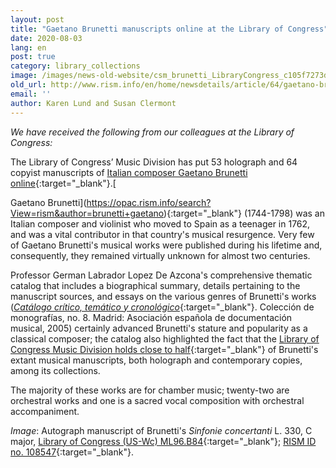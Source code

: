```yaml
---
layout: post
title: "Gaetano Brunetti manuscripts online at the Library of Congress"
date: 2020-08-03
lang: en
post: true
category: library_collections
image: /images/news-old-website/csm_brunetti_LibraryCongress_c105f7273d.jpg
old_url: http://www.rism.info/en/home/newsdetails/article/64/gaetano-brunetti-manuscripts-online-at-the-library-of-congress.html?tx_ttnews[year]=2020&tx_ttnews[month]=07&cHash=957aaf2f8384fd07efabc6eeeb36e7a9
email: ''
author: Karen Lund and Susan Clermont
---
```



_We have received the following from our colleagues at the Library of Congress:_

The Library of Congress’ Music Division has put 53 holograph and 64 copyist manuscripts of [Italian composer Gaetano Brunetti online](https://www.loc.gov/collections/gaetano-brunetti-manuscript-scores/about-this-collection/){:target="_blank"}.[

Gaetano Brunetti](https://opac.rism.info/search?View=rism&author=brunetti+gaetano){:target="_blank"} (1744-1798) was an Italian composer and violinist who moved to Spain as a teenager in 1762, and was a vital contributor in that country's musical resurgence. Very few of Gaetano Brunetti's musical works were published during his lifetime and, consequently, they remained virtually unknown for almost two centuries.

Professor German Labrador Lopez De Azcona's comprehensive thematic catalog that includes a biographical summary, details pertaining to the manuscript sources, and essays on the various genres of Brunetti's works ([_Catálogo crítico, temático y cronológico_](https://opac.rism.info/search?id=lit30027168&View=rism){:target="_blank"}. Colección de monografías, no. 8. Madrid: Asociación española de documentación musical, 2005) certainly advanced Brunetti's stature and popularity as a classical composer; the catalog also highlighted the fact that the [Library of Congress Music Division holds close to half](https://opac.rism.info/search?View=rism&author=brunetti&siglum=US-Wc){:target="_blank"} of Brunetti's extant musical manuscripts, both holograph and contemporary copies, among its collections.

The majority of these works are for chamber music; twenty-two are orchestral works and one is a sacred vocal composition with orchestral accompaniment.



_Image_: Autograph manuscript of Brunetti's _Sinfonie concertanti_ L. 330, C major, [Library of Congress (US-Wc) ML96.B84](http://hdl.loc.gov/loc.music/musbrunetti.100000){:target="_blank"}; [RISM ID no. 108547](https://opac.rism.info/search?id=108547&View=rism){:target="_blank"}.





